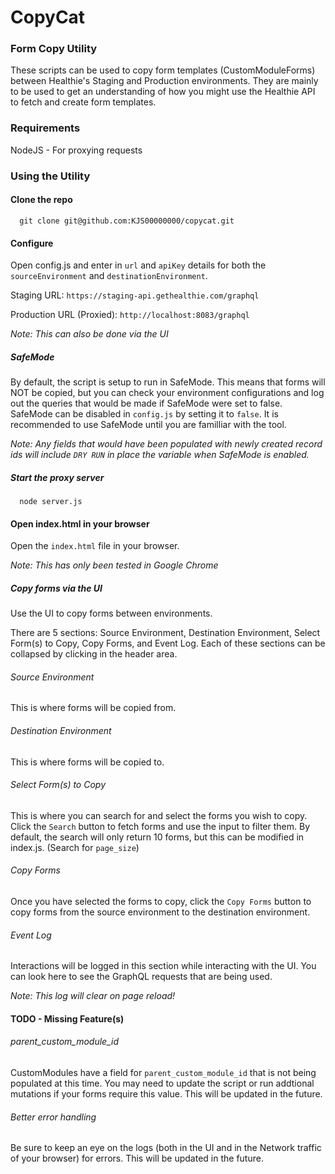 # CopyCat
### Form Copy Utility
These scripts can be used to copy form templates (CustomModuleForms) between Healthie's Staging and Production environments. They are mainly to be used to get an understanding of how you might use the Healthie API to fetch and create form templates.

### Requirements
NodeJS - For proxying requests

### Using the Utility
#### Clone the repo
```
  git clone git@github.com:KJS00000000/copycat.git
```
#### Configure
Open config.js and enter in `url` and `apiKey` details for both the `sourceEnvironment` and `destinationEnvironment`.

Staging URL: `https://staging-api.gethealthie.com/graphql`   

Production URL (Proxied): `http://localhost:8083/graphql`

<em>Note: This can also be done via the UI</em>

##### SafeMode
By default, the script is setup to run in SafeMode. This means that forms will NOT be copied, but you can check your environment configurations and log out the queries that would be made if SafeMode were set to false. SafeMode can be disabled in `config.js` by setting it to `false`. It is recommended to use SafeMode until you are familliar with the tool.

<em>Note: Any fields that would have been populated with newly created record ids will include `DRY RUN` in place the variable when SafeMode is enabled.</em>

##### Start the proxy server
```
  node server.js
```
#### Open index.html in your browser
Open the `index.html` file in your browser. 

<em>Note: This has only been tested in Google Chrome</em>
##### Copy forms via the UI
Use the UI to copy forms between environments.

There are 5 sections: Source Environment, Destination Environment, Select Form(s) to Copy, Copy Forms, and Event Log. Each of these sections can be collapsed by clicking in the header area. 

###### Source Environment
This is where forms will be copied from.
###### Destination Environment
This is where forms will be copied to.
###### Select Form(s) to Copy
This is where you can search for and select the forms you wish to copy. Click the `Search` button to fetch forms and use the input to filter them. By default, the search will only return 10 forms, but this can be modified in index.js. (Search for `page_size`)
###### Copy Forms
Once you have selected the forms to copy, click the `Copy Forms` button to copy forms from the source environment to the destination environment.
###### Event Log
Interactions will be logged in this section while interacting with the UI. You can look here to see the GraphQL requests that are being used.

<em>Note: This log will clear on page reload!</em>
#### TODO - Missing Feature(s)
###### parent_custom_module_id
CustomModules have a field for `parent_custom_module_id` that is not being populated at this time. You may need to update the script or run addtional mutations if your forms require this value. This will be updated in the future.
###### Better error handling
Be sure to keep an eye on the logs (both in the UI and in the Network traffic of your browser) for errors. This will be updated in the future.